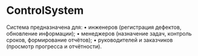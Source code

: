 # ControlSystem

Система предназначена для:
    • инженеров (регистрация дефектов, обновление информации);
    • менеджеров (назначение задач, контроль сроков, формирование отчётов);
    • руководителей и заказчиков (просмотр прогресса и отчётности).
